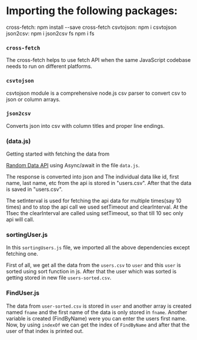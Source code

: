 
# Importing the following packages:

cross-fetch:    npm install --save cross-fetch
csvtojson:      npm i csvtojson
json2csv:       npm i json2csv
fs              npm i fs

### `cross-fetch`

The cross-fetch helps to use fetch API when the same JavaScript codebase needs to run on different platforms.

### `csvtojson`

csvtojson module is a comprehensive node.js csv parser to convert csv to json or column arrays.

### `json2csv`

Converts json into csv with column titles and proper line endings.

### (data.js) 
Getting started with fetching the data from

[Random Data API](https://random-data-api.com/api/v2/users) using Async/await in the file `data.js`.

The response is converted into json and The individual data like id, first name, last name, etc from the api is stored in "users.csv". After that the data is saved in "users.csv".

The setInterval is used for fetching the api data for multiple times(say 10 times) and to stop the api call we used setTimeout and clearInterval. At the 11sec the clearInterval are called using setTimeout, so that till 10 sec only api will call.

### sortingUser.js

In this `sortingUsers.js` file, we imported all the above dependencies except fetching one.

First of all, we get all the data from the `users.csv` to `user` and this `user` is sorted using sort function in js. After that the user which was sorted is getting stored in new file `users-sorted.csv`.

### FindUser.js

The data from `user-sorted.csv` is stored in `user` and another array is created named `fname` and the first name of the data is only stored in `fname`.
Another variable is created (FindByName) were you can enter the users first name.
Now, by using `indexOf` we can get the index of `FindByName` and after that the user of that index is printed out.
